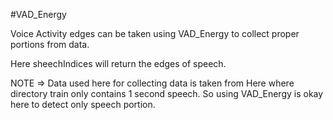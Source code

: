 #VAD_Energy

Voice Activity edges can be taken using VAD_Energy to collect proper portions from data.

Here sheechIndices will return the edges of speech.

NOTE => Data used here for collecting data is taken from Here where directory train only contains 1 second speech. So using VAD_Energy is okay here to detect only speech portion.
